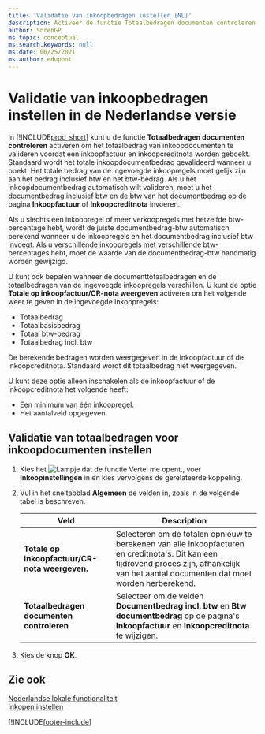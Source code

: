 ```yaml
---
title: 'Validatie van inkoopbedragen instellen [NL]'
description: Activeer de functie Totaalbedragen documenten controleren om het totaalbedrag van inkoopdocumenten te valideren voordat een inkoopfactuur en inkoopcreditnota worden geboekt.
author: SorenGP
ms.topic: conceptual
ms.search.keywords: null
ms.date: 06/25/2021
ms.author: edupont
---
```

# <a name="set-up-validation-of-purchase-amounts-in-the-dutch-version"></a><a name="set-up-validation-of-purchase-amounts-in-the-dutch-version"></a>Validatie van inkoopbedragen instellen in de Nederlandse versie
In [!INCLUDE[prod_short](../../includes/prod_short.md)] kunt u de functie **Totaalbedragen documenten controleren** activeren om het totaalbedrag van inkoopdocumenten te valideren voordat een inkoopfactuur en inkoopcreditnota worden geboekt. Standaard wordt het totale inkoopdocumentbedrag gevalideerd wanneer u boekt. Het totale bedrag van de ingevoegde inkoopregels moet gelijk zijn aan het bedrag inclusief btw en het btw-bedrag. Als u het inkoopdocumentbedrag automatisch wilt valideren, moet u het documentbedrag inclusief btw en de btw van het documentbedrag op de pagina **Inkoopfactuur** of **Inkoopcreditnota** invoeren.  

Als u slechts één inkoopregel of meer verkoopregels met hetzelfde btw-percentage hebt, wordt de juiste documentbedrag-btw automatisch berekend wanneer u de inkoopregels en het documentbedrag inclusief btw invoegt. Als u verschillende inkoopregels met verschillende btw-percentages hebt, moet de waarde van de documentbedrag-btw handmatig worden gewijzigd.  

U kunt ook bepalen wanneer de documenttotaalbedragen en de totaalbedragen van de ingevoegde inkoopregels verschillen. U kunt de optie **Totale op inkoopfactuur/CR-nota weergeven** activeren om het volgende weer te geven in de ingevoegde inkoopregels:  

- Totaalbedrag  
- Totaalbasisbedrag  
- Totaal btw-bedrag  
- Totaalbedrag incl. btw  

De berekende bedragen worden weergegeven in de inkoopfactuur of de inkoopcreditnota. Standaard wordt dit totaalbedrag niet weergegeven.  

U kunt deze optie alleen inschakelen als de inkoopfactuur of de inkoopcreditnota het volgende heeft:  

- Een minimum van één inkoopregel.  
- Het aantalveld opgegeven.  

## <a name="to-set-up-validation-of-total-amounts-for-purchase-documents"></a><a name="to-set-up-validation-of-total-amounts-for-purchase-documents"></a>Validatie van totaalbedragen voor inkoopdocumenten instellen

1.  Kies het ![Lampje dat de functie Vertel me opent.](../../media/ui-search/search_small.png "Vertel me wat u wilt doen"), voer **Inkoopinstellingen** in en kies vervolgens de gerelateerde koppeling.  
2.  Vul in het sneltabblad **Algemeen** de velden in, zoals in de volgende tabel is beschreven.  

    |Veld|Description|  
    |---------------------------------|---------------------------------------|  
    |**Totale op inkoopfactuur/CR-nota weergeven.**|Selecteren om de totalen opnieuw te berekenen van alle inkoopfacturen en creditnota's. Dit kan een tijdrovend proces zijn, afhankelijk van het aantal documenten dat moet worden herberekend.|  
    |**Totaalbedragen documenten controleren**|Selecteer om de velden **Documentbedrag incl. btw** en **Btw documentbedrag** op de pagina's **Inkoopfactuur** en **Inkoopcreditnota** te wijzigen.|  

3.  Kies de knop **OK**.  

## <a name="see-also"></a><a name="see-also"></a>Zie ook
[Nederlandse lokale functionaliteit](netherlands-local-functionality.md)  
[Inkopen instellen](../../sales-how-work-standard-lines.md)


[!INCLUDE[footer-include](../../includes/footer-banner.md)]
